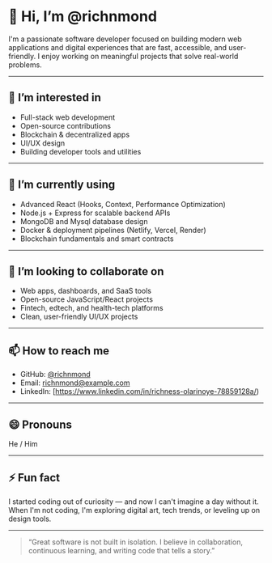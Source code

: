 # 👋 Hi, I’m @richnmond

I'm a passionate software developer focused on building modern web applications and digital experiences that are fast, accessible, and user-friendly. I enjoy working on meaningful projects that solve real-world problems.

---

## 👀 I’m interested in
- Full-stack web development  
- Open-source contributions  
- Blockchain & decentralized apps  
- UI/UX design 
- Building developer tools and utilities  

---

## 🌱 I’m currently using
- Advanced React (Hooks, Context, Performance Optimization)  
- Node.js + Express for scalable backend APIs  
- MongoDB and Mysql database design  
- Docker & deployment pipelines (Netlify, Vercel, Render)  
- Blockchain fundamentals and smart contracts  

---

## 💞️ I’m looking to collaborate on
- Web apps, dashboards, and SaaS tools  
- Open-source JavaScript/React projects  
- Fintech, edtech, and health-tech platforms  
- Clean, user-friendly UI/UX projects  

---

## 📫 How to reach me
- GitHub: [@richnmond](https://github.com/richnmond)  
- Email: [richnmond@example.com](mailto:richnessolarinoye132@gmail.com)  
- LinkedIn: [https://www.linkedin.com/in/richness-olarinoye-78859128a/)

---

## 😄 Pronouns
He / Him

---

## ⚡ Fun fact
I started coding out of curiosity — and now I can't imagine a day without it. When I'm not coding, I'm exploring digital art, tech trends, or leveling up on design tools.

---

> “Great software is not built in isolation. I believe in collaboration, continuous learning, and writing code that tells a story.”


<!---
richnmond/richnmond is a ✨ special ✨ repository because its `README.md` (this file) appears on your GitHub profile.
You can click the Preview link to take a look at your changes.
--->
